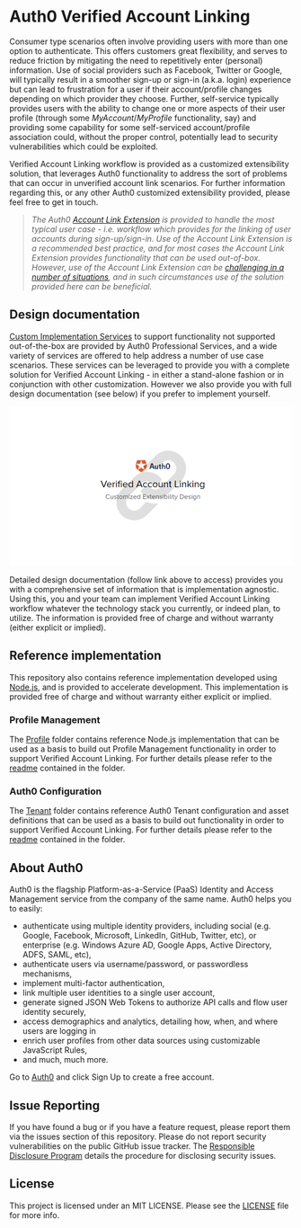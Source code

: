 # Auth0 Verified Account Linking

Consumer type scenarios often involve providing users with more than one option to authenticate. This offers customers great flexibility, and serves to reduce friction by mitigating the need to repetitively enter (personal) information. Use of social providers such as Facebook, Twitter or Google, will typically result in a smoother sign-up or sign-in (a.k.a. login) experience but can lead to frustration for a user if their account/profile changes depending on which provider they choose. Further, self-service typically provides users with the ability to change one or more aspects of their user profile (through some _MyAccount_/_MyProfile_ functionality, say) and providing some capability for some self-serviced account/profile association could, without the proper control, potentially lead to security vulnerabilities which could be exploited. 

Verified Account Linking workflow is provided as a customized extensibility solution, that leverages Auth0 functionality to address the sort of problems that can occur in unverified account link scenarios. For further information regarding this, or any other Auth0 customized extensibility provided, please feel free to get in touch. 

> _The Auth0 [Account Link Extension](https://auth0.com/docs/extensions/account-link-extension) is provided to handle the most typical user case - i.e. workflow which provides for the linking of user accounts during sign-up/sign-in. Use of the Account Link Extension is a recommended best practice, and for most cases the Account Link Extension provides functionality that can be used out-of-box. However, use of the Account Link Extension can be [challenging in a number of situations](https://docs.google.com/document/d/149DypzRAUDK4ag4wzYBbL0_PwF9INcMkIBbfHkyKZNQ/edit#bookmark=id.pglt9vx5ds4u), and in such circumstances use of the solution provided here can be beneficial._
 
## Design documentation

[Custom Implementation Services](https://auth0.com/docs/services/packages#-custom-implementation-package-) to support functionality not supported out-of-the-box are provided by Auth0 Professional Services, and a wide variety of services are offered to help address a number of use case scenarios. These services can be leveraged to provide you with a complete solution for Verified Account Linking - in either a stand-alone fashion or in conjunction with other customization. However we also provide you with full design documentation (see below) if you prefer to implement yourself.  

<div align="center">
  <a href="https://docs.google.com/document/d/149DypzRAUDK4ag4wzYBbL0_PwF9INcMkIBbfHkyKZNQ"><img src="./Verified%20Account%20Linking%20Design.png" alt="Verified Account Linking workflow in Auth0 - Design Document"></a>
</div>

Detailed design documentation (follow link above to access) provides you with a comprehensive set of information that is implementation agnostic. Using this, you and your team can implement Verified Account Linking workflow whatever the technology stack you currently, or indeed plan, to utilize. The information is provided free of charge and without warranty (either explicit or implied).    

## Reference implementation

This repository also contains reference implementation developed using [Node.js](https://nodejs.org/en/), and is provided to accelerate development. This implementation is provided free of charge and without warranty either explicit or implied.

### Profile Management

The [Profile](Profile) folder contains reference Node.js implementation that can be used as a basis to build out Profile Management functionality in order to support Verified Account Linking. For further details please refer to the [readme](Profile) contained in the folder.

### Auth0 Configuration

The [Tenant](tenant) folder contains reference Auth0 Tenant configuration and asset definitions that can be used as a basis to build out functionality in order to support Verified Account Linking. For further details please refer to the [readme](Tenant) contained in the folder.

## About Auth0

Auth0 is the flagship Platform-as-a-Service (PaaS) Identity and Access Management service from the company of the same name. Auth0 helps you to easily:

- authenticate using multiple identity providers, including social (e.g. Google, Facebook, Microsoft, LinkedIn, GitHub, Twitter, etc), or enterprise (e.g. Windows Azure AD, Google Apps, Active Directory, ADFS, SAML, etc),
- authenticate users via username/password, or passwordless mechanisms,
- implement multi-factor authentication,
- link multiple user identities to a single user account, 
- generate signed JSON Web Tokens to authorize API calls and flow user identity securely,
- access demographics and analytics, detailing how, when, and where users are logging in
- enrich user profiles from other data sources using customizable JavaScript Rules,
- and much, much more.
 
Go to [Auth0](https://auth0.com) and click Sign Up to create a free account.

## Issue Reporting

If you have found a bug or if you have a feature request, please report them via the issues section of this repository. Please do not report security vulnerabilities on the public GitHub issue tracker. The [Responsible Disclosure Program](https://auth0.com/whitehat) details the procedure for disclosing security issues.

## License

This project is licensed under an MIT LICENSE. Please see the [LICENSE](LICENSE) file for more info.

